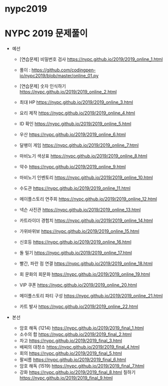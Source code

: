 # nypc2019

# NYPC 2019 문제풀이

* 예선	
	* [연습문제] 비밀번호 검사	https://nypc.github.io/2019/2019_online_1.html
	* 풀이 : https://github.com/codingpen-io/nypc2019/blob/master/online_01.py
		
  * [연습문제] 숫자 인식하기	https://nypc.github.io/2019/2019_online_2.html
	
  * 최대 HP	https://nypc.github.io/2019/2019_online_3.html
	
  * 요리 제작	https://nypc.github.io/2019/2019_online_4.html
	
  * ID 확인	https://nypc.github.io/2019/2019_online_5.html
  * 우산	https://nypc.github.io/2019/2019_online_6.html
  * 달팽이 게임	https://nypc.github.io/2019/2019_online_7.html
  * 마비노기 색상표	https://nypc.github.io/2019/2019_online_8.html
  * 약수	https://nypc.github.io/2019/2019_online_9.html
  * 마비노기 인벤토리	https://nypc.github.io/2019/2019_online_10.html
  * 수도관	https://nypc.github.io/2019/2019_online_11.html
  * 메이플스토리 연주회	https://nypc.github.io/2019/2019_online_12.html
  * 넥슨 사진관	https://nypc.github.io/2019/2019_online_13.html
  * 카트라이더 경험치	https://nypc.github.io/2019/2019_online_14.html
  * 가위바위보	https://nypc.github.io/2019/2019_online_15.html
  * 신호등	https://nypc.github.io/2019/2019_online_16.html
  * 돌 밀기	https://nypc.github.io/2019/2019_online_17.html
  * 빨간, 파란 점 연결	https://nypc.github.io/2019/2019_online_18.html
  * 회 문화의 회문화	https://nypc.github.io/2019/2019_online_19.html
  * VIP 쿠폰	https://nypc.github.io/2019/2019_online_20.html
  * 메이플스토리 파티 구성	https://nypc.github.io/2019/2019_online_21.html
  * 카트 발사	https://nypc.github.io/2019/2019_online_22.html
		
* 본선	
  * 암호 해독 (1214)	https://nypc.github.io/2019/2019_final_1.html
  * 소수의 합	https://nypc.github.io/2019/2019_final_2.html
  * 차고	https://nypc.github.io/2019/2019_final_3.html
  * 배찌의 대청소	https://nypc.github.io/2019/2019_final_4.html
  * 회의	https://nypc.github.io/2019/2019_final_5.html
  * 팔씨름	https://nypc.github.io/2019/2019_final_6.html
  * 암호 해독 (1519)	https://nypc.github.io/2019/2019_final_7.html
  * 강화	https://nypc.github.io/2019/2019_final_8.html
	칠하기	https://nypc.github.io/2019/2019_final_9.html
